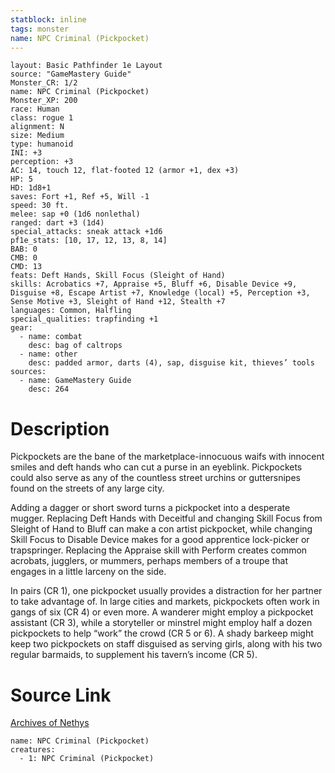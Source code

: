 ```yaml
---
statblock: inline
tags: monster
name: NPC Criminal (Pickpocket)
---
```

```statblock
layout: Basic Pathfinder 1e Layout
source: "GameMastery Guide"
Monster_CR: 1/2
name: NPC Criminal (Pickpocket)
Monster_XP: 200
race: Human
class: rogue 1
alignment: N
size: Medium
type: humanoid
INI: +3
perception: +3
AC: 14, touch 12, flat-footed 12 (armor +1, dex +3)
HP: 5
HD: 1d8+1
saves: Fort +1, Ref +5, Will -1
speed: 30 ft.
melee: sap +0 (1d6 nonlethal)
ranged: dart +3 (1d4)
special_attacks: sneak attack +1d6
pf1e_stats: [10, 17, 12, 13, 8, 14]
BAB: 0
CMB: 0
CMD: 13
feats: Deft Hands, Skill Focus (Sleight of Hand)
skills: Acrobatics +7, Appraise +5, Bluff +6, Disable Device +9, Disguise +8, Escape Artist +7, Knowledge (local) +5, Perception +3, Sense Motive +3, Sleight of Hand +12, Stealth +7
languages: Common, Halfling
special_qualities: trapfinding +1
gear:
  - name: combat
    desc: bag of caltrops
  - name: other
    desc: padded armor, darts (4), sap, disguise kit, thieves’ tools
sources:
  - name: GameMastery Guide
    desc: 264
```
# Description
Pickpockets are the bane of the marketplace-innocuous waifs with innocent smiles and deft hands who can cut a purse in an eyeblink. Pickpockets could also serve as any of the countless street urchins or guttersnipes found on the streets of any large city.

Adding a dagger or short sword turns a pickpocket into a desperate mugger. Replacing Deft Hands with Deceitful and changing Skill Focus from Sleight of Hand to Bluff can make a con artist pickpocket, while changing Skill Focus to Disable Device makes for a good apprentice lock-picker or trapspringer. Replacing the Appraise skill with Perform creates common acrobats, jugglers, or mummers, perhaps members of a troupe that engages in a little larceny on the side.

In pairs (CR 1), one pickpocket usually provides a distraction for her partner to take advantage of. In large cities and markets, pickpockets often work in gangs of six (CR 4) or even more. A wanderer might employ a pickpocket assistant (CR 3), while a storyteller or minstrel might employ half a dozen pickpockets to help “work” the crowd (CR 5 or 6). A shady barkeep might keep two pickpockets on staff disguised as serving girls, along with his two regular barmaids, to supplement his tavern’s income (CR 5).
# Source Link
[Archives of Nethys](https://aonprd.com/NPCDisplay.aspx?ItemName=Criminal%20(Pickpocket))
```encounter-table
name: NPC Criminal (Pickpocket)
creatures:
  - 1: NPC Criminal (Pickpocket)
```
